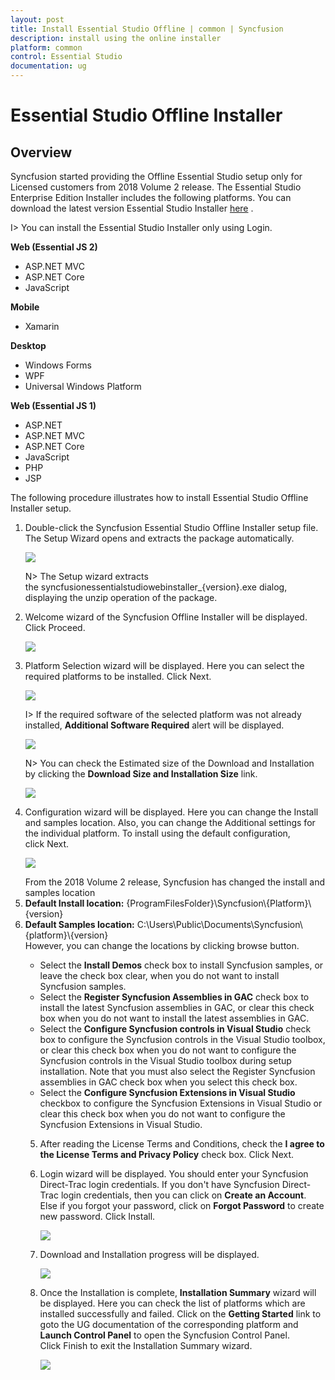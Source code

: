 ```yaml
---
layout: post
title: Install Essential Studio Offline | common | Syncfusion
description: install using the online installer
platform: common
control: Essential Studio
documentation: ug
---
```


# Essential Studio Offline Installer


## Overview

Syncfusion started providing the Offline Essential Studio setup only for Licensed customers from 2018 Volume 2 release. The Essential Studio Enterprise Edition Installer includes the following platforms. You can download the latest version Essential Studio Installer [here](https://www.syncfusion.com/downloads/latest-version) . 

I> You can install the Essential Studio Installer only using Login.

**Web (Essential JS 2)**

* ASP.NET MVC
* ASP.NET Core
* JavaScript

**Mobile**

* Xamarin

**Desktop**

* Windows Forms
* WPF
* Universal Windows Platform

**Web (Essential JS 1)**

* ASP.NET
* ASP.NET MVC
* ASP.NET Core
* JavaScript
* PHP
* JSP
 
 
The following procedure illustrates how to install Essential Studio Offline Installer setup. 

1.  Double-click the Syncfusion Essential Studio Offline Installer setup file. The Setup Wizard opens and extracts the package automatically.

    ![](Offline-ES/Step-by-Step-Installation_img1.png)

    
    N> The Setup wizard extracts the syncfusionessentialstudiowebinstaller_{version}.exe dialog, displaying the unzip operation of the package.
    
2. Welcome wizard of the Syncfusion Offline Installer will be displayed. Click Proceed.

   ![](Offline-ES/Step-by-Step-Installation_img2.png)

  
3.  Platform Selection wizard will be displayed. Here you can select the required platforms to be installed. Click Next.

    ![](Offline-ES/Step-by-Step-Installation_img3.png)
	
	I> If the required software of the selected platform was not already installed, **Additional Software Required** alert will be displayed.
	
	![](Offline-ES/Step-by-Step-Installation_img4.png)
	
	N> You can check the Estimated size of the Download and Installation by clicking the **Download Size and Installation Size** link.
	
	![](Offline-ES/Step-by-Step-Installation_img5.png)

4.  Configuration wizard will be displayed. Here you can change the Install and samples location. Also, you can change the Additional settings for the individual platform. To install using the default configuration, click Next.

    ![](Offline-ES/Step-by-Step-Installation_img6.png)
	
    <style>
#license {
    font-size: .88em!important;
margin-top: 1.5em;     margin-bottom: 1.5em;
    background-color: #def8ff;
    padding: 10px 17px 14px;
}
</style>

<div id="license">
From the 2018 Volume 2 release, Syncfusion has changed the install and samples location 
	  <li> <b>Default Install location:</b> {ProgramFilesFolder}\Syncfusion\{Platform}\{version} </li>
	 <li>  <b>Default Samples location:</b> C:\Users\Public\Documents\Syncfusion\{platform}\{version} </li>
	   However, you can change the locations by clicking browse button.
</div>
	
	
* Select the **Install Demos** check box to install Syncfusion samples, or leave the check box clear, when you do not want to install Syncfusion samples.
* Select the **Register Syncfusion Assemblies in GAC** check box to install the latest Syncfusion assemblies in GAC, or clear this check box when you do not want to install the latest assemblies in GAC.
* Select the **Configure Syncfusion controls in Visual Studio** check box to configure the Syncfusion controls in the Visual Studio toolbox, or clear this check box when you do not want to configure the Syncfusion controls in the Visual Studio toolbox during setup installation. Note that you must also select the Register Syncfusion assemblies in GAC check box when you select this check box.
* Select the **Configure Syncfusion Extensions in Visual Studio** checkbox to configure the Syncfusion Extensions in Visual Studio or clear this check box when you do not want to configure the Syncfusion Extensions in Visual Studio.


5.  After reading the License Terms and Conditions, check the **I agree to the License Terms and Privacy Policy** check box. Click Next.

6. Login wizard will be displayed. You should enter your Syncfusion Direct-Trac login credentials. If you don't have Syncfusion Direct-Trac login credentials, then you can click on **Create an Account**. Else if you forgot your password, click on **Forgot Password** to create new password. Click Install.

    ![](Offline-ES/Step-by-Step-Installation_img7.png)

7. Download and Installation progress will be displayed.

    ![](Offline-ES/Step-by-Step-Installation_img8.png)

8. Once the Installation is complete, **Installation Summary** wizard will be displayed. Here you can check the list of platforms which are installed successfully and failed. Click on the **Getting Started** link to goto the UG documentation of the corresponding platform and **Launch Control Panel** to open the Syncfusion Control Panel. Click Finish to exit the Installation Summary wizard. 

    ![](Offline-ES/Step-by-Step-Installation_img9.png)

